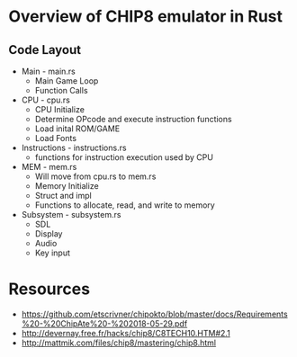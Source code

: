 # Overview of CHIP8 emulator in Rust

## Code Layout
- Main - main.rs
  - Main Game Loop
  - Function Calls
- CPU - cpu.rs
  - CPU Initialize
  - Determine OPcode and execute instruction functions
  - Load inital ROM/GAME
  - Load Fonts
- Instructions - instructions.rs
  - functions for instruction execution used by CPU
- MEM - mem.rs
  - Will move from cpu.rs to mem.rs
  - Memory Initialize
  - Struct and impl 
  - Functions to allocate, read, and write to memory
- Subsystem - subsystem.rs
  - SDL
  - Display
  - Audio
  - Key input






# Resources
- https://github.com/etscrivner/chipokto/blob/master/docs/Requirements%20-%20ChipAte%20-%202018-05-29.pdf
- http://devernay.free.fr/hacks/chip8/C8TECH10.HTM#2.1
- http://mattmik.com/files/chip8/mastering/chip8.html